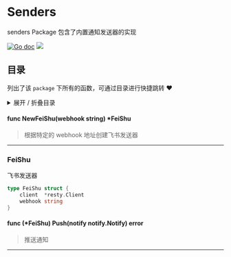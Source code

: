 # Senders

senders Package 包含了内置通知发送器的实现

[![Go doc](https://img.shields.io/badge/go.dev-reference-brightgreen?logo=go&logoColor=white&style=flat)](https://pkg.go.dev/github.com/kercylan98/minotaur/senders)
![](https://img.shields.io/badge/Email-kercylan@gmail.com-green.svg?style=flat)

## 目录
列出了该 `package` 下所有的函数，可通过目录进行快捷跳转 ❤️
<details>
<summary>展开 / 折叠目录</summary


> 包级函数定义

|函数|描述
|:--|:--
|[NewFeiShu](#NewFeiShu)|根据特定的 webhook 地址创建飞书发送器


> 结构体定义

|结构体|描述
|:--|:--
|[FeiShu](#feishu)|飞书发送器

</details>


#### func NewFeiShu(webhook string)  *FeiShu
<span id="NewFeiShu"></span>
> 根据特定的 webhook 地址创建飞书发送器
***
### FeiShu
飞书发送器
```go
type FeiShu struct {
	client  *resty.Client
	webhook string
}
```
#### func (*FeiShu) Push(notify notify.Notify)  error
> 推送通知
***
